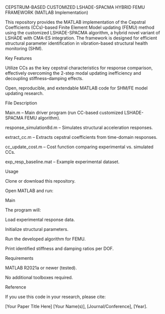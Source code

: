 CEPSTRUM-BASED CUSTOMIZED LSHADE-SPACMA HYBRID FEMU FRAMEWORK (MATLAB Implementation)

This repository provides the MATLAB implementation of the Cepstral Coefficients (CCs)-based Finite Element Model updating (FEMU) method using the customized LSHADE-SPACMA algorithm, a hybrid novel variant of LSHADE with CMA-ES integration. The framework is designed for efficient structural parameter identification in vibration-based structural health monitoring (SHM).

Key Features

Utilize CCs as the key cepstral characteristics for response comparison, effectively overcoming the 2-step modal updating inefficiency and decoupling stiffness–damping effects.

Open, reproducible, and extendable MATLAB code for SHM/FE model updating research.

File Description

Main.m – Main driver program (run CC-based customized LSHADE-SPACMA FEMU algorithm).

response_simulation8d.m – Simulates structural acceleration responses.

extract_cc.m – Extracts cepstral coefficients from time-domain responses.

cc_update_cost.m – Cost function comparing experimental vs. simulated CCs.

exp_resp_baseline.mat – Example experimental dataset.

Usage

Clone or download this repository.

Open MATLAB and run:

Main


The program will:

Load experimental response data.

Initialize structural parameters.

Run the developed algorithm for FEMU.

Print identified stiffness and damping ratios per DOF.


Requirements

MATLAB R2021a or newer (tested).

No additional toolboxes required.

Reference

If you use this code in your research, please cite:

[Your Paper Title Here]
[Your Name(s)], [Journal/Conference], [Year].